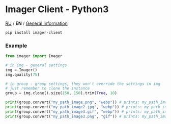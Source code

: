 # Imager Client - Python3

[RU](./PY-RU.md) / **EN** / [General Information](./README-EN.md)

```bash
pip install imager-client
```

### Example

```py
from imager import Imager

# in img - general settings
img = Imager()
img.quality(75)

# in group - group settings, they won't override the settings in img
# just remember to clone the instance
group = img.clone().size(150, 150).trim(True, 10)

print(group.convert("my_path_image.png", "webp")) # prints: my_path_image/DqcECgCWSwoAlg.webp
print(group.convert("my_path_image2.jpg", "webp")) # prints: my_path_image2/DqcBCgCWSwoAlg.webp
print(group.convert("my_path_image3.gif", "webp")) # prints: my_path_image3/DqcDCgCWSwoAlg.webp
print(group.convert("my_path_image3.png", "gif")) # prints: my_path_image3/DqcEAwCWSwoAlg.gif
```
